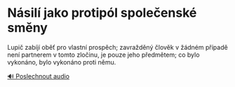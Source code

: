 # Násilí jako protipól společenské směny

<speak>
<prosody rate="90%">
<emphasis level="strong">Lupič zabíjí oběť pro vlastní prospěch;</emphasis>
<break time="500ms"/>
<emphasis level="moderate">zavražděný člověk v žádném případě není partnerem v tomto zločinu, je pouze jeho předmětem;</emphasis>
<break time="400ms"/>
<emphasis level="strong">co bylo vykonáno, bylo vykonáno proti němu.</emphasis>
</prosody>
</speak>

[🔊 Poslechnout audio](/data/7-paragraphs/audio/chapter_42/para_012-Lupi-zabj-ob-pro-vlastn-prospch-zavradn.mp3) 